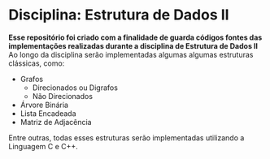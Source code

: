 # Disciplina: Estrutura de Dados II
**Esse repositório foi criado com a finalidade de guarda códigos fontes das implementações realizadas durante a disciplina de Estrutura de Dados II**
Ao longo da disciplina serão implementadas algumas algumas estruturas clássicas, como:
- Grafos
    - Direcionados ou Digrafos
    - Não Direcionados
- Árvore Binária
- Lista Encadeada
- Matriz de Adjacência

Entre outras, todas esses estruturas serão implementadas utilizando a Linguagem C e C++.